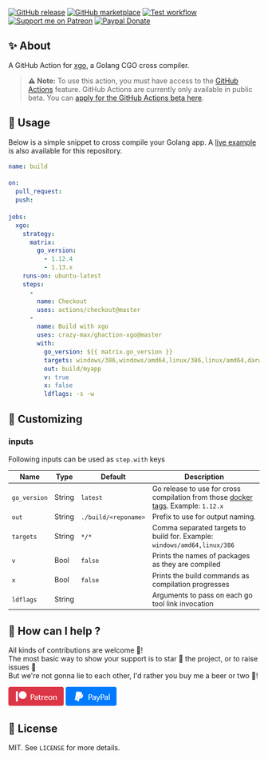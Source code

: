 [![GitHub release](https://img.shields.io/github/release/crazy-max/ghaction-xgo.svg?style=flat-square)](https://github.com/crazy-max/ghaction-xgo/releases/latest)
[![GitHub marketplace](https://img.shields.io/badge/marketplace-golang--cgo--cross--compiler-blue?logo=github&style=flat-square)](https://github.com/marketplace/actions/golang-cgo-cross-compiler)
[![Test workflow](https://github.com/crazy-max/ghaction-xgo/workflows/test/badge.svg)](https://github.com/crazy-max/ghaction-xgo/actions)
[![Support me on Patreon](https://img.shields.io/badge/donate-patreon-f96854.svg?logo=patreon&style=flat-square)](https://www.patreon.com/crazymax) 
[![Paypal Donate](https://img.shields.io/badge/donate-paypal-00457c.svg?logo=paypal&style=flat-square)](https://www.paypal.me/crazyws)

## ✨ About

A GitHub Action for [xgo](https://github.com/crazy-max/xgo), a Golang CGO cross compiler.

> **:warning: Note:** To use this action, you must have access to the [GitHub Actions](https://github.com/features/actions) feature. GitHub Actions are currently only available in public beta. You can [apply for the GitHub Actions beta here](https://github.com/features/actions/signup/).

## 🚀 Usage

Below is a simple snippet to cross compile your Golang app. A [live example](https://github.com/crazy-max/ghaction-xgo/actions) is also available for this repository.

```yaml
name: build

on:
  pull_request:
  push:

jobs:
  xgo:
    strategy:
      matrix:
        go_version:
          - 1.12.4
          - 1.13.x
    runs-on: ubuntu-latest
    steps:
      -
        name: Checkout
        uses: actions/checkout@master
      -
        name: Build with xgo
        uses: crazy-max/ghaction-xgo@master
        with:
          go_version: ${{ matrix.go_version }}
          targets: windows/386,windows/amd64,linux/386,linux/amd64,darwin/386,darwin/amd64
          out: build/myapp
          v: true
          x: false
          ldflags: -s -w
```

## 💅 Customizing

### inputs

Following inputs can be used as `step.with` keys

| Name            | Type    | Default              | Description                                                                                                                      |
|-----------------|---------|----------------------|----------------------------------------------------------------------------------------------------------------------------------|
| `go_version`    | String  | `latest`             | Go release to use for cross compilation from those [docker tags](https://hub.docker.com/r/crazymax/xgo/tags/). Example: `1.12.x` |
| `out`           | String  | `./build/<reponame>` | Prefix to use for output naming.                                                                                                 |
| `targets`       | String  | `*/*`                | Comma separated targets to build for. Example: `windows/amd64,linux/386`                                                         |
| `v`             | Bool    | `false`              | Prints the names of packages as they are compiled                                                                                |
| `x`             | Bool    | `false`              | Prints the build commands as compilation progresses                                                                              |
| `ldflags`       | String  |                      | Arguments to pass on each go tool link invocation                                                                                |

## 🤝 How can I help ?

All kinds of contributions are welcome :raised_hands:!<br />
The most basic way to show your support is to star :star2: the project, or to raise issues :speech_balloon:<br />
But we're not gonna lie to each other, I'd rather you buy me a beer or two :beers:!

[![Support me on Patreon](.res/patreon.png)](https://www.patreon.com/crazymax) 
[![Paypal Donate](.res/paypal.png)](https://www.paypal.me/crazyws)

## 📝 License

MIT. See `LICENSE` for more details.

